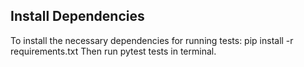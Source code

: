 ## Install Dependencies
To install the necessary dependencies for running tests:
pip install -r requirements.txt 
Then run pytest tests in terminal.